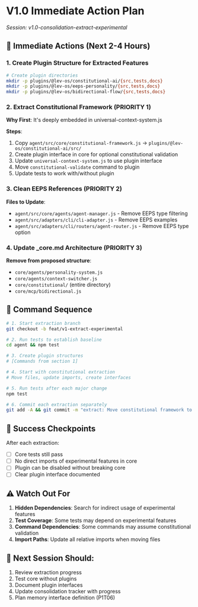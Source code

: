 # V1.0 Immediate Action Plan

_Session: v1.0-consolidation-extract-experimental_

## 🚀 Immediate Actions (Next 2-4 Hours)

### 1. Create Plugin Structure for Extracted Features

```bash
# Create plugin directories
mkdir -p plugins/@lev-os/constitutional-ai/{src,tests,docs}
mkdir -p plugins/@lev-os/eeps-personality/{src,tests,docs}
mkdir -p plugins/@lev-os/bidirectional-flow/{src,tests,docs}
```

### 2. Extract Constitutional Framework (PRIORITY 1)

**Why First**: It's deeply embedded in universal-context-system.js

**Steps**:

1. Copy `agent/src/core/constitutional-framework.js` → `plugins/@lev-os/constitutional-ai/src/`
2. Create plugin interface in core for optional constitutional validation
3. Update `universal-context-system.js` to use plugin interface
4. Move `constitutional-validate` command to plugin
5. Update tests to work with/without plugin

### 3. Clean EEPS References (PRIORITY 2)

**Files to Update**:

- `agent/src/core/agents/agent-manager.js` - Remove EEPS type filtering
- `agent/src/adapters/cli/cli-adapter.js` - Remove EEPS examples
- `agent/src/adapters/cli/routers/agent-router.js` - Remove EEPS type option

### 4. Update \_core.md Architecture (PRIORITY 3)

**Remove from proposed structure**:

- `core/agents/personality-system.js`
- `core/agents/context-switcher.js`
- `core/constitutional/` (entire directory)
- `core/mcp/bidirectional.js`

## 📝 Command Sequence

```bash
# 1. Start extraction branch
git checkout -b feat/v1-extract-experimental

# 2. Run tests to establish baseline
cd agent && npm test

# 3. Create plugin structures
# [Commands from section 1]

# 4. Start with constitutional extraction
# Move files, update imports, create interfaces

# 5. Run tests after each major change
npm test

# 6. Commit each extraction separately
git add -A && git commit -m "extract: Move constitutional framework to plugin"
```

## 🎯 Success Checkpoints

After each extraction:

- [ ] Core tests still pass
- [ ] No direct imports of experimental features in core
- [ ] Plugin can be disabled without breaking core
- [ ] Clear plugin interface documented

## ⚠️ Watch Out For

1. **Hidden Dependencies**: Search for indirect usage of experimental features
2. **Test Coverage**: Some tests may depend on experimental features
3. **Command Dependencies**: Some commands may assume constitutional validation
4. **Import Paths**: Update all relative imports when moving files

## 🔄 Next Session Should:

1. Review extraction progress
2. Test core without plugins
3. Document plugin interfaces
4. Update consolidation tracker with progress
5. Plan memory interface definition (P1T06)
